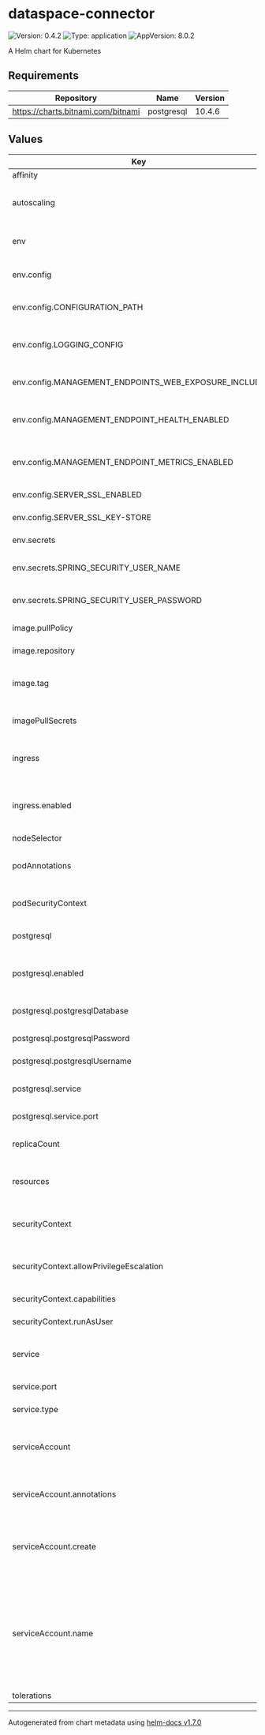 # dataspace-connector

![Version: 0.4.2](https://img.shields.io/badge/Version-0.4.0-informational?style=flat-square) ![Type: application](https://img.shields.io/badge/Type-application-informational?style=flat-square) ![AppVersion: 8.0.2](https://img.shields.io/badge/AppVersion-8.0.0-informational?style=flat-square)

A Helm chart for Kubernetes

## Requirements

| Repository | Name | Version |
|------------|------|---------|
| https://charts.bitnami.com/bitnami | postgresql | 10.4.6 |

## Values

| Key | Type | Default                                                                                                                                                                                                                                                                                                                                                                                                                                                                                                                                                                                                                                              | Description |
|-----|------|------------------------------------------------------------------------------------------------------------------------------------------------------------------------------------------------------------------------------------------------------------------------------------------------------------------------------------------------------------------------------------------------------------------------------------------------------------------------------------------------------------------------------------------------------------------------------------------------------------------------------------------------------|-------------|
| affinity | object | `{}`                                                                                                                                                                                                                                                                                                                                                                                                                                                                                                                                                                                                                                                 |  |
| autoscaling | object | `{"enabled":false,"maxReplicas":100,"minReplicas":1,"targetCPUUtilizationPercentage":80}`                                                                                                                                                                                                                                                                                                                                                                                                                                                                                                                                                            | Connector horizontal autoscaling settings |
| env | object | `{"config":{"CONFIGURATION_PATH":"/etc/dataspace-connector/config.json","LOGGING_CONFIG":"file:///etc/dataspace-connector/log4j2.xml","MANAGEMENT_ENDPOINTS_WEB_EXPOSURE_INCLUDE":"metrics,health","MANAGEMENT_ENDPOINT_HEALTH_ENABLED":"true","MANAGEMENT_ENDPOINT_METRICS_ENABLED":"true","SERVER_SSL_ENABLED":"false","SERVER_SSL_KEY-STORE":"/var/run/certs/keystore.p12"},"flyway":{"SPRING_FLYWAY_BASELINE-ON-MIGRATE":"false","SPRING_FLYWAY_BASELINE-VERSION":"7.0.0","SPRING_FLYWAY_ENABLED":"false","SPRING_JPA_HIBERNATE_DDL-AUTO":"update"},"secrets":{"SPRING_SECURITY_USER_NAME":"admin","SPRING_SECURITY_USER_PASSWORD":"password"}}` | Connector properties |
| env.config | object | `{"CONFIGURATION_PATH":"/etc/dataspace-connector/config.json","LOGGING_CONFIG":"file:///etc/dataspace-connector/log4j2.xml","MANAGEMENT_ENDPOINTS_WEB_EXPOSURE_INCLUDE":"metrics,health","MANAGEMENT_ENDPOINT_HEALTH_ENABLED":"true","MANAGEMENT_ENDPOINT_METRICS_ENABLED":"true","SERVER_SSL_ENABLED":"false","SERVER_SSL_KEY-STORE":"/var/run/certs/keystore.p12"}`                                                                                                                                                                                                                                                                                | Connector environment variables |
| env.config.CONFIGURATION_PATH | string | `"/etc/dataspace-connector/config.json"`                                                                                                                                                                                                                                                                                                                                                                                                                                                                                                                                                                                                             | Path to the connector configuration |
| env.config.LOGGING_CONFIG | string | `"file:///etc/dataspace-connector/log4j2.xml"`                                                                                                                                                                                                                                                                                                                                                                                                                                                                                                                                                                                                       | Connector logging configuration location |
| env.config.MANAGEMENT_ENDPOINTS_WEB_EXPOSURE_INCLUDE | string | `"metrics,health"`                                                                                                                                                                                                                                                                                                                                                                                                                                                                                                                                                                                                                                   | Actuactor endpoints to expose |
| env.config.MANAGEMENT_ENDPOINT_HEALTH_ENABLED | string | `"true"`                                                                                                                                                                                                                                                                                                                                                                                                                                                                                                                                                                                                                                             | Whether to enable health actuactor |
| env.config.MANAGEMENT_ENDPOINT_METRICS_ENABLED | string | `"true"`                                                                                                                                                                                                                                                                                                                                                                                                                                                                                                                                                                                                                                             | Whether to enable metrics actuactor |
| env.config.SERVER_SSL_ENABLED | string | `"false"`                                                                                                                                                                                                                                                                                                                                                                                                                                                                                                                                                                                                                                            | Whether TLS is enabled |
| env.config.SERVER_SSL_KEY-STORE | string | `"/var/run/certs/keystore.p12"`                                                                                                                                                                                                                                                                                                                                                                                                                                                                                                                                                                                                                      | SSL keystore location |
| env.secrets | object | `{"SPRING_SECURITY_USER_NAME":"admin","SPRING_SECURITY_USER_PASSWORD":"password"}`                                                                                                                                                                                                                                                                                                                                                                                                                                                                                                                                                                   | Connector secrets |
| env.secrets.SPRING_SECURITY_USER_NAME | string | `"admin"`                                                                                                                                                                                                                                                                                                                                                                                                                                                                                                                                                                                                                                            | Connector admin username |
| env.secrets.SPRING_SECURITY_USER_PASSWORD | string | `"password"`                                                                                                                                                                                                                                                                                                                                                                                                                                                                                                                                                                                                                                         | Connector admin password |
| image.pullPolicy | string | `"Always"`                                                                                                                                                                                                                                                                                                                                                                                                                                                                                                                                                                                                                                           | Image pull policy |
| image.repository | string | `"ghcr.io/international-data-spaces-association/dataspace-connector"`                                                                                                                                                                                                                                                                                                                                                                                                                                                                                                                                                                                | Connector image name |
| image.tag | string | `""`                                                                                                                                                                                                                                                                                                                                                                                                                                                                                                                                                                                                                                                 | Connector version without the "v" |
| imagePullSecrets | list | `[]`                                                                                                                                                                                                                                                                                                                                                                                                                                                                                                                                                                                                                                                 | Secrets for pulling images |
| ingress | object | `{"annotations":null,"className":"","enabled":false,"hosts":[{"host":"localhost","paths":[{"path":"/","pathType":"Prefix"}]}],"tls":[{"hosts":["localhost"],"secretName":"testsecret-tls"}]}`                                                                                                                                                                                                                                                                                                                                                                                                                                                        | Connector kubernetes ingress settings |
| ingress.enabled | bool | `false`                                                                                                                                                                                                                                                                                                                                                                                                                                                                                                                                                                                                                                              | Whether to enable ingress for the connector |
| nodeSelector | object | `{}`                                                                                                                                                                                                                                                                                                                                                                                                                                                                                                                                                                                                                                                 |  |
| podAnnotations | object | `{}`                                                                                                                                                                                                                                                                                                                                                                                                                                                                                                                                                                                                                                                 | Annotation for the deployed pods |
| podSecurityContext | object | `{"seccompProfile":{"type":RuntimeDefault}}`                                                                                                                                                                                                                                                                                                                                                                                                                                                                                                                                                                                                                       | Security context for the pods |
| postgresql | object | `{"enabled":true,"postgresqlDatabase":"test","postgresqlPassword":"username","postgresqlUsername":"password","service":{"port":"5432"}}`                                                                                                                                                                                                                                                                                                                                                                                                                                                                                                             | Persistent database properties |
| postgresql.enabled | bool | `true`                                                                                                                                                                                                                                                                                                                                                                                                                                                                                                                                                                                                                                               | Whether to use a postgresql backend |
| postgresql.postgresqlDatabase | string | `"test"`                                                                                                                                                                                                                                                                                                                                                                                                                                                                                                                                                                                                                                             | Postgresql database name |
| postgresql.postgresqlPassword | string | `"username"`                                                                                                                                                                                                                                                                                                                                                                                                                                                                                                                                                                                                                                         | Postgresql password |
| postgresql.postgresqlUsername | string | `"password"`                                                                                                                                                                                                                                                                                                                                                                                                                                                                                                                                                                                                                                         | Postgresql username |
| postgresql.service | object | `{"port":"5432"}`                                                                                                                                                                                                                                                                                                                                                                                                                                                                                                                                                                                                                                    | Kubernetes postgresql service |
| postgresql.service.port | string | `"5432"`                                                                                                                                                                                                                                                                                                                                                                                                                                                                                                                                                                                                                                             | Postgresql service port |
| replicaCount | int | `1`                                                                                                                                                                                                                                                                                                                                                                                                                                                                                                                                                                                                                                                  | Number of connector instances |
| resources | object | `{"limits":{"cpu":"8","memory":"4Gi"},"requests":{"cpu":"250m","memory":"1Gi"}}`                                                                                                                                                                                                                                                                                                                                                                                                                                                                                                                                                                     | Connector kubernetes resource settings |
| securityContext | object | `{"allowPrivilegeEscalation":false,"capabilities":{"drop":["ALL"]},"runAsUser":65532}`                                                                                                                                                                                                                                                                                                                                                                                                                                                                                                                                                               | Security context applied to the pods |
| securityContext.allowPrivilegeEscalation | bool | `false`                                                                                                                                                                                                                                                                                                                                                                                                                                                                                                                                                                                                                                              | Whether to allow privilege escalations |
| securityContext.capabilities | object | `{"drop":["ALL"]}`                                                                                                                                                                                                                                                                                                                                                                                                                                                                                                                                                                                                                                   | Capabilities of the pods |
| securityContext.runAsUser | int | `65532`                                                                                                                                                                                                                                                                                                                                                                                                                                                                                                                                                                                                                                              | User running the pods |
| service | object | `{"port":80,"type":"ClusterIP"}`                                                                                                                                                                                                                                                                                                                                                                                                                                                                                                                                                                                                                     | Kubernetes connector service settings |
| service.port | int | `80`                                                                                                                                                                                                                                                                                                                                                                                                                                                                                                                                                                                                                                                 | Connector service port |
| service.type | string | `"ClusterIP"`                                                                                                                                                                                                                                                                                                                                                                                                                                                                                                                                                                                                                                        | Connector service type |
| serviceAccount | object | `{"annotations":{},"create":true,"name":null}`                                                                                                                                                                                                                                                                                                                                                                                                                                                                                                                                                                                                       | Kubernetes service account for the connector |
| serviceAccount.annotations | object | `{}`                                                                                                                                                                                                                                                                                                                                                                                                                                                                                                                                                                                                                                                 | Annotations to add to the service account |
| serviceAccount.create | bool | `true`                                                                                                                                                                                                                                                                                                                                                                                                                                                                                                                                                                                                                                               | Specifies whether a service account should be created |
| serviceAccount.name | string | `nil`                                                                                                                                                                                                                                                                                                                                                                                                                                                                                                                                                                                                                                                | The name of the service account to use. If not set and create is true, a name is generated using the fullname template |
| tolerations | list | `[]`                                                                                                                                                                                                                                                                                                                                                                                                                                                                                                                                                                                                                                                 |  |

----------------------------------------------
Autogenerated from chart metadata using [helm-docs v1.7.0](https://github.com/norwoodj/helm-docs/releases/v1.7.0)
